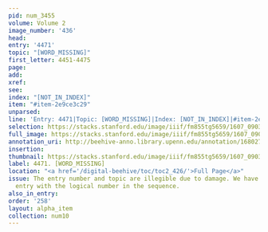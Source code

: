 ```yaml
---
pid: num_3455
volume: Volume 2
image_number: '436'
head:
entry: '4471'
topic: "[WORD_MISSING]"
first_letter: 4451-4475
page:
add:
xref:
see:
index: "[NOT_IN_INDEX]"
item: "#item-2e9ce3c29"
unparsed:
line: 'Entry: 4471|Topic: [WORD_MISSING]|Index: [NOT_IN_INDEX]|#item-2e9ce3c29'
selection: https://stacks.stanford.edu/image/iiif/fm855tg5659/1607_0903/789,264,2757,306/full/0/default.jpg
full_image: https://stacks.stanford.edu/image/iiif/fm855tg5659/1607_0903/full/full/0/default.jpg
annotation_uri: http://beehive-anno.library.upenn.edu/annotation/1680279260914
insertion:
thumbnail: https://stacks.stanford.edu/image/iiif/fm855tg5659/1607_0903/789,264,600,180/250,/0/default.jpg
label: 4471. [WORD_MISSING]
location: "<a href='/digital-beehive/toc/toc2_426/'>Full Page</a>"
issue: The entry number and topic are illegible due to damage. We have labeled this
  entry with the logical number in the sequence.
also_in_entry:
order: '258'
layout: alpha_item
collection: num10
---
```

